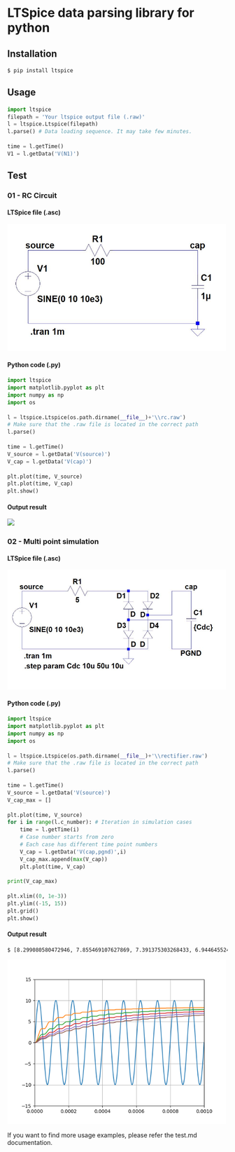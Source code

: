 # LTSpice data parsing library for python

## Installation

```sh
$ pip install ltspice
```

## Usage

```python
import ltspice
filepath = 'Your ltspice output file (.raw)'
l = ltspice.Ltspice(filepath)
l.parse() # Data loading sequence. It may take few minutes.

time = l.getTime()
V1 = l.getData('V(N1)')
```

## Test

### 01 - RC Circuit

#### LTSpice file (.asc)

<img src="https://github.com/DongHoonPark/ltspice_pytool/blob/master/test/01_RC/rc.JPG?raw=true" width="500">

#### Python code (.py)

```python
import ltspice
import matplotlib.pyplot as plt
import numpy as np
import os

l = ltspice.Ltspice(os.path.dirname(__file__)+'\\rc.raw') 
# Make sure that the .raw file is located in the correct path
l.parse() 

time = l.getTime()
V_source = l.getData('V(source)')
V_cap = l.getData('V(cap)')

plt.plot(time, V_source)
plt.plot(time, V_cap)
plt.show()
```

#### Output result
<img src="https://github.com/DongHoonPark/ltspice_pytool/blob/master/test/01_RC_circuit/rc.PNG?raw=true" width="500">

### 02 - Multi point simulation

#### LTSpice file (.asc)
<img src="https://github.com/DongHoonPark/ltspice_pytool/blob/master/test/02_Rectifier/rectifier.JPG?raw=true" width="500">

#### Python code (.py)

```python
import ltspice
import matplotlib.pyplot as plt
import numpy as np
import os

l = ltspice.Ltspice(os.path.dirname(__file__)+'\\rectifier.raw') 
# Make sure that the .raw file is located in the correct path
l.parse() 

time = l.getTime()
V_source = l.getData('V(source)')
V_cap_max = []

plt.plot(time, V_source)
for i in range(l.c_number): # Iteration in simulation cases 
    time = l.getTime(i)
    # Case number starts from zero
    # Each case has different time point numbers
    V_cap = l.getData('V(cap,pgnd)',i)
    V_cap_max.append(max(V_cap))
    plt.plot(time, V_cap)

print(V_cap_max)

plt.xlim((0, 1e-3))
plt.ylim((-15, 15))
plt.grid()
plt.show()

```

#### Output result

```sh
$ [8.299080580472946, 7.855469107627869, 7.391375303268433, 6.944645524024963, 6.529755532741547]

```

<img src="https://github.com/DongHoonPark/ltspice_pytool/blob/master/test/02_Rectifier/rectifier.png?raw=true" width="500">

If you want to find more usage examples, please refer the test.md documentation. 

####